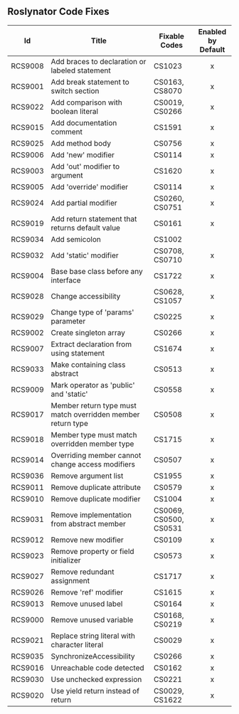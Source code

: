 ## Roslynator Code Fixes

Id | Title | Fixable Codes | Enabled by Default 
--- | --- | --- |:---:
RCS9008|Add braces to declaration or labeled statement|CS1023|x
RCS9001|Add break statement to switch section|CS0163, CS8070|x
RCS9022|Add comparison with boolean literal|CS0019, CS0266|x
RCS9015|Add documentation comment|CS1591|x
RCS9025|Add method body|CS0756|x
RCS9006|Add 'new' modifier|CS0114|x
RCS9003|Add 'out' modifier to argument|CS1620|x
RCS9005|Add 'override' modifier|CS0114|x
RCS9024|Add partial modifier|CS0260, CS0751|x
RCS9019|Add return statement that returns default value|CS0161|x
RCS9034|Add semicolon|CS1002|
RCS9032|Add 'static' modifier|CS0708, CS0710|x
RCS9004|Base base class before any interface|CS1722|x
RCS9028|Change accessibility|CS0628, CS1057|x
RCS9029|Change type of 'params' parameter|CS0225|x
RCS9002|Create singleton array|CS0266|x
RCS9007|Extract declaration from using statement|CS1674|x
RCS9033|Make containing class abstract|CS0513|x
RCS9009|Mark operator as 'public' and 'static'|CS0558|x
RCS9017|Member return type must match overridden member return type|CS0508|x
RCS9018|Member type must match overridden member type|CS1715|x
RCS9014|Overriding member cannot change access modifiers|CS0507|x
RCS9036|Remove argument list|CS1955|x
RCS9011|Remove duplicate attribute|CS0579|x
RCS9010|Remove duplicate modifier|CS1004|x
RCS9031|Remove implementation from abstract member|CS0069, CS0500, CS0531|x
RCS9012|Remove new modifier|CS0109|x
RCS9023|Remove property or field initializer|CS0573|x
RCS9027|Remove redundant assignment|CS1717|x
RCS9026|Remove 'ref' modifier|CS1615|x
RCS9013|Remove unused label|CS0164|x
RCS9000|Remove unused variable|CS0168, CS0219|x
RCS9021|Replace string literal with character literal|CS0029|x
RCS9035|SynchronizeAccessibility|CS0266|x
RCS9016|Unreachable code detected|CS0162|x
RCS9030|Use unchecked expression|CS0221|x
RCS9020|Use yield return instead of return|CS0029, CS1622|x
